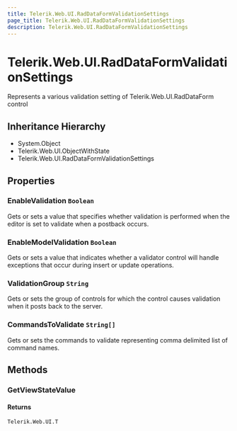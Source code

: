 ```yaml
---
title: Telerik.Web.UI.RadDataFormValidationSettings
page_title: Telerik.Web.UI.RadDataFormValidationSettings
description: Telerik.Web.UI.RadDataFormValidationSettings
---
```


# Telerik.Web.UI.RadDataFormValidationSettings

Represents a various validation setting of Telerik.Web.UI.RadDataForm control

## Inheritance Hierarchy

* System.Object
* Telerik.Web.UI.ObjectWithState
* Telerik.Web.UI.RadDataFormValidationSettings

## Properties

###  EnableValidation `Boolean`

Gets or sets a value that specifies whether validation is performed
            when the editor is set to validate when a postback occurs.

###  EnableModelValidation `Boolean`

Gets or sets a value that indicates whether a validator control will
            handle exceptions that occur during insert or update operations.

###  ValidationGroup `String`

Gets or sets the group of controls for which the 
             control causes validation when it posts back to the server.

###  CommandsToValidate `String[]`

Gets or sets the commands to validate representing comma delimited list of command names.

## Methods

###  GetViewStateValue

#### Returns

`Telerik.Web.UI.T` 


